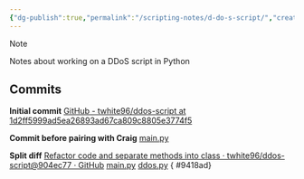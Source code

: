 ```yaml
---
{"dg-publish":true,"permalink":"/scripting-notes/d-do-s-script/","created":"","updated":""}
---
```


> [!note] 
> Notes about working on a DDoS script in Python
> 


## Commits

**Initial commit**
[GitHub - twhite96/ddos-script at 1d2ff5999ad5ea26893ad67ca809c8805e3774f5](https://github.com/twhite96/ddos-script/tree/1d2ff5999ad5ea26893ad67ca809c8805e3774f5)

**Commit before pairing with Craig**
[main.py](https://github.com/twhite96/ddos-script/blob/51f9105efabe6f6bae2769db50ba6ff68cb7b22d/main.py)

**Split diff**
[Refactor code and separate methods into class · twhite96/ddos-script@904ec77 · GitHub](https://github.com/twhite96/ddos-script/commit/904ec779328260a6a7f0221e02099288ef2f51b2)
[main.py](https://github.com/twhite96/ddos-script/blob/904ec779328260a6a7f0221e02099288ef2f51b2/main.py)
[ddos.py](https://github.com/twhite96/ddos-script/blob/904ec779328260a6a7f0221e02099288ef2f51b2/src/ddos.py)
{ #9418ad}

